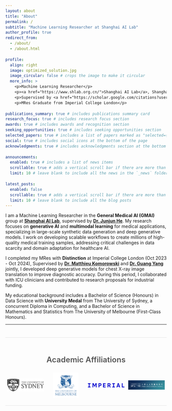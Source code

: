 ```yaml
---
layout: about
title: "About"
permalink: /
subtitle: "Machine Learning Researcher at Shanghai AI Lab"
author_profile: true
redirect_from:
  - /about/
  - /about.html

profile:
  align: right
  image: optimized_solution.jpg
  image_circular: false # crops the image to make it circular
  more_info: >
    <p>Machine Learning Researcher</p>
    <p><a href="https://www.shlab.org.cn/">Shanghai AI Lab</a>, Shanghai, China</p>
    <p>Supervised by <a href="https://scholar.google.com/citations?user=Z4LgebkAAAAJ&hl=zh-CN">Dr. Junjun He</a></p>
    <p>MRes Graduate from Imperial College London</p>

publications_summary: true # includes publications summary card
research_focus: true # includes research focus section
awards: true # includes awards and recognition section
seeking_opportunities: true # includes seeking opportunities section
selected_papers: true # includes a list of papers marked as "selected={true}"
social: true # includes social icons at the bottom of the page
acknowledgments: true # includes acknowledgments section at the bottom of the page

announcements:
  enabled: true # includes a list of news items
  scrollable: true # adds a vertical scroll bar if there are more than 3 news items
  limit: 10 # leave blank to include all the news in the `_news` folder

latest_posts:
  enabled: false
  scrollable: true # adds a vertical scroll bar if there are more than 3 new posts items
  limit: 10 # leave blank to include all the blog posts
---
```


I am a Machine Learning Researcher in the **General Medical AI (GMAI)** group at [**Shanghai AI Lab**](https://www.shlab.org.cn/), supervised by [**Dr. Junjun He**](https://scholar.google.com/citations?user=Z4LgebkAAAAJ&hl=zh-CN). My research focuses on **generative AI** and **multimodal learning** for medical applications, specializing in large-scale synthetic data generation and deep generative models. I work on developing scalable workflows to create millions of high-quality medical training samples, addressing critical challenges in data scarcity and domain adaptation for healthcare AI.

I completed my MRes with **Distinction** at Imperial College London (Oct 2023 - Oct 2024), Supervised by [**Dr. Matthieu Komorowski**](https://scholar.google.com/citations?user=xpAYtroAAAAJ&hl=en) and [**Dr. Guang Yang**](https://scholar.google.com/citations?user=ZfzEFpsAAAAJ&hl=en) jointly, I developed deep generative models for chest X-ray image translation to improve diagnostic accuracy. During this period, I collaborated with ICU clinicians and contributed to research proposals for industrial funding.

My educational background includes a Bachelor of Science (Honours) in Data Science with **University Medal** from The University of Sydney, a concurrent Diploma in Computing, and a Bachelor of Science in Mathematics and Statistics from The University of Melbourne (First-Class Honours).

---

<div class="education-affiliations" style="clear: both; margin: 40px 0; padding: 20px 0; border-top: 1px solid #e0e0e0; border-bottom: 1px solid #e0e0e0;">
  <h3 style="font-size: 1.5rem; font-weight: 600; margin-bottom: 25px; color: #555; text-align: center;">Academic Affiliations</h3>
  <div style="display: flex; justify-content: space-between; align-items: center; width: 100%;">
    <a href="https://www.sydney.edu.au/" target="_blank" title="University of Sydney" style="flex: 1; text-align: center; transition: transform 0.2s;">
      <img src="/assets/img/usyd_logo.svg" alt="University of Sydney" style="max-height: 80px; max-width: 90%; object-fit: contain;">
    </a>
    <a href="https://www.unimelb.edu.au/" target="_blank" title="University of Melbourne" style="flex: 1; text-align: center; transition: transform 0.2s;">
      <img src="/assets/img/unimelb_logo.svg" alt="University of Melbourne" style="max-height: 80px; max-width: 90%; object-fit: contain;">
    </a>
    <a href="https://www.imperial.ac.uk/" target="_blank" title="Imperial College London" style="flex: 1; text-align: center; transition: transform 0.2s;">
      <img src="/assets/img/imperial_logo.png" alt="Imperial College London" style="max-height: 80px; max-width: 90%; object-fit: contain;">
    </a>
    <a href="https://www.shlab.org.cn/" target="_blank" title="Shanghai AI Lab" style="flex: 1; text-align: center; transition: transform 0.2s;">
      <img src="/assets/img/shanghai_ailab_logo.png" alt="Shanghai AI Lab" style="max-height: 80px; max-width: 90%; object-fit: contain;">
    </a>
  </div>
</div>
